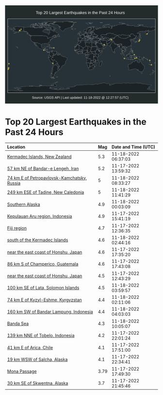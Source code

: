 ![Map](./map.png)

# Top 20 Largest Earthquakes in the Past 24 Hours

| Location | Mag | Date and Time (UTC) |
|:---|:---|:---|
| [Kermadec Islands, New Zealand](https://earthquake.usgs.gov/earthquakes/eventpage/us7000iqm6) | 5.3 | 11-18-2022 06:37:03 |
| [57 km NE of Bandar-e Lengeh, Iran](https://earthquake.usgs.gov/earthquakes/eventpage/us7000iqen) | 5.2 | 11-17-2022 13:59:32 |
| [74 km E of Petropavlovsk-Kamchatsky, Russia](https://earthquake.usgs.gov/earthquakes/eventpage/us7000iqms) | 5 | 11-18-2022 08:33:27 |
| [249 km ESE of Tadine, New Caledonia](https://earthquake.usgs.gov/earthquakes/eventpage/us7000iqnk) | 5 | 11-18-2022 11:41:29 |
| [Southern Alaska](https://earthquake.usgs.gov/earthquakes/eventpage/ak022esj2eua) | 4.9 | 11-18-2022 00:03:09 |
| [Kepulauan Aru region, Indonesia](https://earthquake.usgs.gov/earthquakes/eventpage/us7000iqgl) | 4.9 | 11-17-2022 15:41:19 |
| [Fiji region](https://earthquake.usgs.gov/earthquakes/eventpage/us7000iqeb) | 4.7 | 11-17-2022 12:36:35 |
| [south of the Kermadec Islands](https://earthquake.usgs.gov/earthquakes/eventpage/us7000iql7) | 4.6 | 11-18-2022 02:44:16 |
| [near the east coast of Honshu, Japan](https://earthquake.usgs.gov/earthquakes/eventpage/us7000iqie) | 4.6 | 11-17-2022 17:35:20 |
| [86 km S of Champerico, Guatemala](https://earthquake.usgs.gov/earthquakes/eventpage/us7000iqig) | 4.6 | 11-17-2022 17:43:08 |
| [near the east coast of Honshu, Japan](https://earthquake.usgs.gov/earthquakes/eventpage/us7000iqed) | 4.5 | 11-17-2022 12:43:29 |
| [100 km SE of Lata, Solomon Islands](https://earthquake.usgs.gov/earthquakes/eventpage/us7000iqlk) | 4.5 | 11-18-2022 03:59:57 |
| [74 km E of Kyzyl-Eshme, Kyrgyzstan](https://earthquake.usgs.gov/earthquakes/eventpage/us7000iql3) | 4.4 | 11-18-2022 02:11:06 |
| [160 km SW of Bandar Lampung, Indonesia](https://earthquake.usgs.gov/earthquakes/eventpage/us7000iqll) | 4.4 | 11-18-2022 04:03:03 |
| [Banda Sea](https://earthquake.usgs.gov/earthquakes/eventpage/us7000iqn9) | 4.3 | 11-18-2022 10:05:07 |
| [139 km NNE of Tobelo, Indonesia](https://earthquake.usgs.gov/earthquakes/eventpage/us7000iqjq) | 4.2 | 11-17-2022 22:01:24 |
| [41 km E of Arica, Chile](https://earthquake.usgs.gov/earthquakes/eventpage/us7000iqii) | 4.1 | 11-17-2022 17:51:00 |
| [19 km WSW of Salcha, Alaska](https://earthquake.usgs.gov/earthquakes/eventpage/ak022er8tbc2) | 4.1 | 11-17-2022 22:34:41 |
| [Mona Passage](https://earthquake.usgs.gov/earthquakes/eventpage/pr2022321002) | 3.79 | 11-17-2022 17:49:30 |
| [30 km SE of Skwentna, Alaska](https://earthquake.usgs.gov/earthquakes/eventpage/ak022er8a918) | 3.7 | 11-17-2022 21:45:46 |
